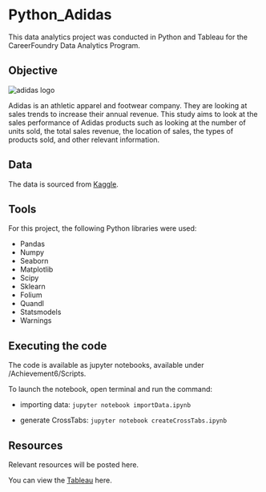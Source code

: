 # Python_Adidas
This data analytics project was conducted in Python and Tableau for the CareerFoundry Data Analytics Program.

## Objective
![adidas logo](https://github.com/rdurand99/Python_Adidas/assets/136758167/5cbe7440-3860-434c-b890-5d7eee5f9bf0)

Adidas is an athletic apparel and footwear company. They are looking at sales trends to increase their annual revenue. This study aims to look at the sales performance of Adidas products such as looking at the number of units sold, the total sales revenue, the location of sales, the types of products sold, and other relevant information.

## Data
The data is sourced from [Kaggle](https://www.kaggle.com/datasets/heemalichaudhari/adidas-sales-dataset/data).

## Tools
For this project, the following Python libraries were used:
- Pandas
- Numpy
- Seaborn
- Matplotlib
- Scipy
- Sklearn
- Folium
- Quandl
- Statsmodels
- Warnings

## Executing the code
The code is available as jupyter notebooks, available under /Achievement6/Scripts.

To launch the notebook, open terminal and run the command:

- importing data:
`jupyter notebook importData.ipynb `

- generate CrossTabs:
`jupyter notebook createCrossTabs.ipynb `

## Resources
Relevant resources will be posted here.

You can view the [Tableau](https://public.tableau.com/views/AdidasSalesPerformanceBetween2020-2021/AdidasSales?:language=en-US&:retry=yes&:display_count=n&:origin=viz_share_link) here.
